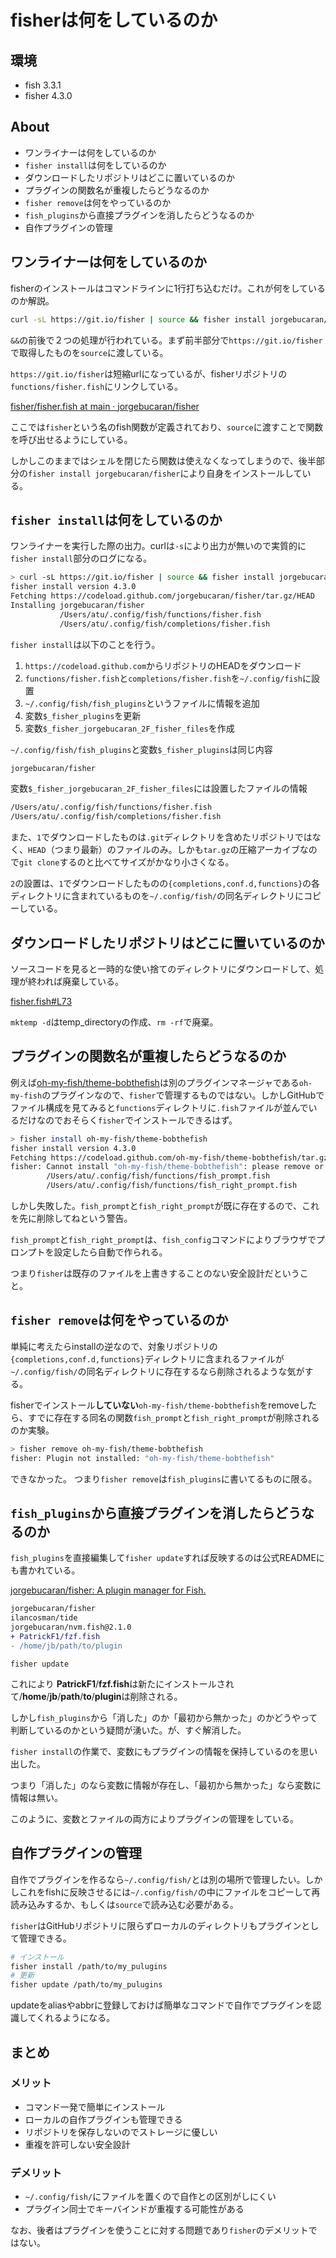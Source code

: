 # fisherは何をしているのか

## 環境

- fish   3.3.1
- fisher 4.3.0

## About

- ワンライナーは何をしているのか
- `fisher install`は何をしているのか
- ダウンロードしたリポジトリはどこに置いているのか
- プラグインの関数名が重複したらどうなるのか
- `fisher remove`は何をやっているのか
- `fish_plugins`から直接プラグインを消したらどうなるのか
- 自作プラグインの管理

## ワンライナーは何をしているのか

fisherのインストールはコマンドラインに1行打ち込むだけ。これが何をしているのか解説。

```bash
curl -sL https://git.io/fisher | source && fisher install jorgebucaran/fisher
```

`&&`の前後で２つの処理が行われている。まず前半部分で`https://git.io/fisher`で取得したものを`source`に渡している。

`https://git.io/fisher`は短縮urlになっているが、fisherリポジトリの`functions/fisher.fish`にリンクしている。

[fisher/fisher.fish at main · jorgebucaran/fisher](https://github.com/jorgebucaran/fisher/blob/main/functions/fisher.fish)

ここでは`fisher`という名のfish関数が定義されており、`source`に渡すことで関数を呼び出せるようにしている。

しかしこのままではシェルを閉じたら関数は使えなくなってしまうので、後半部分の`fisher install jorgebucaran/fisher`により自身をインストールしている。

## `fisher install`は何をしているのか

ワンライナーを実行した際の出力。curlは`-s`により出力が無いので実質的に`fisher install`部分のログになる。

```bash
> curl -sL https://git.io/fisher | source && fisher install jorgebucaran/fisher
fisher install version 4.3.0
Fetching https://codeload.github.com/jorgebucaran/fisher/tar.gz/HEAD
Installing jorgebucaran/fisher
           /Users/atu/.config/fish/functions/fisher.fish
           /Users/atu/.config/fish/completions/fisher.fish
```

`fisher install`は以下のことを行う。

1. `https://codeload.github.com`からリポジトリのHEADをダウンロード
2. `functions/fisher.fish`と`completions/fisher.fish`を`~/.config/fish`に設置
3. `~/.config/fish/fish_plugins`というファイルに情報を追加
4. 変数`$_fisher_plugins`を更新
5. 変数`$_fisher_jorgebucaran_2F_fisher_files`を作成

`~/.config/fish/fish_plugins`と変数`$_fisher_plugins`は同じ内容

```bash
jorgebucaran/fisher
```

変数`$_fisher_jorgebucaran_2F_fisher_files`には設置したファイルの情報

```bash
/Users/atu/.config/fish/functions/fisher.fish
/Users/atu/.config/fish/completions/fisher.fish
```

また、`1`でダウンロードしたものは`.git`ディレクトリを含めたリポジトリではなく、`HEAD`（つまり最新）のファイルのみ。しかも`tar.gz`の圧縮アーカイブなので`git clone`するのと比べてサイズがかなり小さくなる。

`2`の設置は、`1`でダウンロードしたものの`{completions,conf.d,functions}`の各ディレクトリに含まれているものを`~/.config/fish/`の同名ディレクトリにコピーしている。

## ダウンロードしたリポジトリはどこに置いているのか

ソースコードを見ると一時的な使い捨てのディレクトリにダウンロードして、処理が終われば廃棄している。

[fisher.fish#L73](https://github.com/jorgebucaran/fisher/blob/main/functions/fisher.fish#L73)

`mktemp -d`はtemp_directoryの作成、`rm -rf`で廃棄。

## プラグインの関数名が重複したらどうなるのか

例えば[oh-my-fish/theme-bobthefish](https://github.com/oh-my-fish/theme-bobthefish)は別のプラグインマネージャである`oh-my-fish`のプラグインなので、`fisher`で管理するものではない。しかしGitHubでファイル構成を見てみると`functions`ディレクトリに`.fish`ファイルが並んでいるだけなのでおそらく`fisher`でインストールできるはず。

```bash
> fisher install oh-my-fish/theme-bobthefish
fisher install version 4.3.0
Fetching https://codeload.github.com/oh-my-fish/theme-bobthefish/tar.gz/HEAD
fisher: Cannot install "oh-my-fish/theme-bobthefish": please remove or move conflicting files first:
        /Users/atu/.config/fish/functions/fish_prompt.fish
        /Users/atu/.config/fish/functions/fish_right_prompt.fish
```

しかし失敗した。`fish_prompt`と`fish_right_prompt`が既に存在するので、これを先に削除してねという警告。

`fish_prompt`と`fish_right_prompt`は、`fish_config`コマンドによりブラウザでプロンプトを設定したら自動で作られる。

つまり`fisher`は既存のファイルを上書きすることのない安全設計だということ。

## `fisher remove`は何をやっているのか

単純に考えたらinstallの逆なので、対象リポジトリの`{completions,conf.d,functions}`ディレクトリに含まれるファイルが`~/.config/fish/`の同名ディレクトリに存在するなら削除されるような気がする。

fisherでインストール**していない**`oh-my-fish/theme-bobthefish`をremoveしたら、すでに存在する同名の関数`fish_prompt`と`fish_right_prompt`が削除されるのか実験。

```bash
> fisher remove oh-my-fish/theme-bobthefish
fisher: Plugin not installed: "oh-my-fish/theme-bobthefish"
```

できなかった。
つまり`fisher remove`は`fish_plugins`に書いてるものに限る。

## `fish_plugins`から直接プラグインを消したらどうなるのか

`fish_plugins`を直接編集して`fisher update`すれば反映するのは公式READMEにも書かれている。

[jorgebucaran/fisher: A plugin manager for Fish.](https://github.com/jorgebucaran/fisher#using-your-fish_plugins-file)

```diff
jorgebucaran/fisher
ilancosman/tide
jorgebucaran/nvm.fish@2.1.0
+ PatrickF1/fzf.fish
- /home/jb/path/to/plugin
```

```console
fisher update
```

これにより **PatrickF1**/**fzf.fish**は新たにインストールされて/**home**/**jb**/**path**/**to**/**plugin**は削除される。

しかし`fish_plugins`から「消した」のか「最初から無かった」のかどうやって判断しているのかという疑問が湧いた。が、すぐ解消した。

`fisher install`の作業で、変数にもプラグインの情報を保持しているのを思い出した。

つまり「消した」のなら変数に情報が存在し、「最初から無かった」なら変数に情報は無い。

このように、変数とファイルの両方によりプラグインの管理をしている。

## 自作プラグインの管理

自作でプラグインを作るなら`~/.config/fish/`とは別の場所で管理したい。しかしこれをfishに反映させるには`~/.config/fish/`の中にファイルをコピーして再読み込みするか、もしくは`source`で読み込む必要がある。

`fisher`はGitHubリポジトリに限らずローカルのディレクトリもプラグインとして管理できる。

```bash
# インストール
fisher install /path/to/my_pulugins
# 更新
fisher update /path/to/my_pulugins
```

updateをaliasやabbrに登録しておけば簡単なコマンドで自作でプラグインを認識してくれるようになる。

## まとめ

### メリット

- コマンド一発で簡単にインストール
- ローカルの自作プラグインも管理できる
- リポジトリを保存しないのでストレージに優しい
- 重複を許可しない安全設計

### デメリット

- `~/.config/fish/`にファイルを置くので自作との区別がしにくい
- プラグイン同士でキーバインドが重複する可能性がある

なお、後者はプラグインを使うことに対する問題であり`fisher`のデメリットではない。
